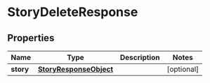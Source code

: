 

# StoryDeleteResponse


## Properties

| Name | Type | Description | Notes |
|------------ | ------------- | ------------- | -------------|
|**story** | [**StoryResponseObject**](StoryResponseObject.md) |  |  [optional] |



